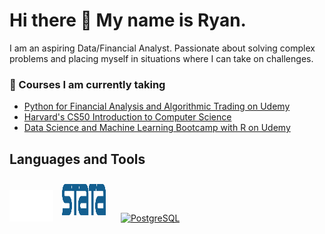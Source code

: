 # Hi there 👋 My name is Ryan.

I am an aspiring Data/Financial Analyst. Passionate about solving complex problems and placing myself in situations where I can take on challenges. 

### 🌱 Courses I am currently taking
- [Python for Financial Analysis and Algorithmic Trading on Udemy](https://www.udemy.com/course/python-for-finance-and-trading-algorithms/)
- [Harvard's CS50 Introduction to Computer Science](https://pll.harvard.edu/course/cs50-introduction-computer-science)
- [Data Science and Machine Learning Bootcamp with R on Udemy](https://www.udemy.com/course/data-science-and-machine-learning-bootcamp-with-r/)

## Languages and Tools
<img title="Java" alt="Java" src="assets/java_logo.svg" width="70" height="50"><img> 
<a href="https://www.stata.com/" target="_blank"><img style="margin: 10px" src="assets/stata_logo.svg" alt="STATA" width="70" height="50" /></a>
<a href="https://www.postgresql.org/" target="_blank"><img style="margin: 10px" src="https://profilinator.rishav.dev/skills-assets/postgresql-original-wordmark.svg" alt="PostgreSQL" height="50" /></a>

<!--
**rdang4/rdang4** is a ✨ _special_ ✨ repository because its `README.md` (this file) appears on your GitHub profile.

Here are some ideas to get you started:

- 🔭 I’m currently working on ...
- 🌱 I’m currently learning ...
- 👯 I’m looking to collaborate on ...
- 🤔 I’m looking for help with ...
- 💬 Ask me about ...
- 📫 How to reach me: ...
- 😄 Pronouns: ...
- ⚡ Fun fact: ...


<img width="50" src="https://github.com/v-sudo29/v-sudo29/blob/main/html5-plain.svg"><img>
-->
